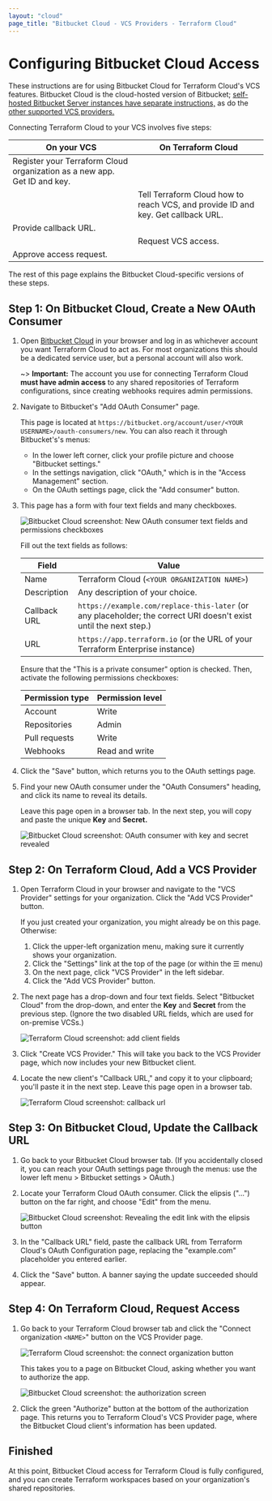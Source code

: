 ```yaml
---
layout: "cloud"
page_title: "Bitbucket Cloud - VCS Providers - Terraform Cloud"
---
```


# Configuring Bitbucket Cloud Access

These instructions are for using Bitbucket Cloud for Terraform Cloud's VCS features. Bitbucket Cloud is the cloud-hosted version of Bitbucket; [self-hosted Bitbucket Server instances have separate instructions,](./bitbucket-server.html) as do the [other supported VCS providers.](./index.html)

Connecting Terraform Cloud to your VCS involves five steps:

On your VCS | On Terraform Cloud
--|--
Register your Terraform Cloud organization as a new app. Get ID and key. | &nbsp;
&nbsp; | Tell Terraform Cloud how to reach VCS, and provide ID and key. Get callback URL.
Provide callback URL. | &nbsp;
&nbsp; | Request VCS access.
Approve access request. | &nbsp;

The rest of this page explains the Bitbucket Cloud-specific versions of these steps.

## Step 1: On Bitbucket Cloud, Create a New OAuth Consumer

1. Open [Bitbucket Cloud](https://bitbucket.org) in your browser and log in as whichever account you want Terraform Cloud to act as. For most organizations this should be a dedicated service user, but a personal account will also work.

    ~> **Important:** The account you use for connecting Terraform Cloud **must have admin access** to any shared repositories of Terraform configurations, since creating webhooks requires admin permissions.

2. Navigate to Bitbucket's "Add OAuth Consumer" page.

    This page is located at `https://bitbucket.org/account/user/<YOUR USERNAME>/oauth-consumers/new`. You can also reach it through Bitbucket's's menus:
    - In the lower left corner, click your profile picture and choose "Bitbucket settings."
    - In the settings navigation, click "OAuth," which is in the "Access Management" section.
    - On the OAuth settings page, click the "Add consumer" button.

3. This page has a form with four text fields and many checkboxes.

    ![Bitbucket Cloud screenshot: New OAuth consumer text fields and permissions checkboxes](./images/bitbucket-cloud-add-consumer.png)

    Fill out the text fields as follows:

    Field            | Value
    -----------------|--------------------------------------------------
    Name             | Terraform Cloud (`<YOUR ORGANIZATION NAME>`)
    Description      | Any description of your choice.
    Callback URL     | `https://example.com/replace-this-later` (or any placeholder; the correct URI doesn't exist until the next step.)
    URL              | `https://app.terraform.io` (or the URL of your Terraform Enterprise instance)

    Ensure that the "This is a private consumer" option is checked. Then, activate the following permissions checkboxes:

    Permission type | Permission level
    ----------------|-----------------
    Account         | Write
    Repositories    | Admin
    Pull requests   | Write
    Webhooks        | Read and write

4. Click the "Save" button, which returns you to the OAuth settings page.

5. Find your new OAuth consumer under the "OAuth Consumers" heading, and click its name to reveal its details.

    Leave this page open in a browser tab. In the next step, you will copy and paste the unique **Key** and **Secret.**

    ![Bitbucket Cloud screenshot: OAuth consumer with key and secret revealed](./images/bitbucket-cloud-application-created.png)

## Step 2: On Terraform Cloud, Add a VCS Provider

1. Open Terraform Cloud in your browser and navigate to the "VCS Provider" settings for your organization. Click the "Add VCS Provider" button.

    If you just created your organization, you might already be on this page. Otherwise:

    1. Click the upper-left organization menu, making sure it currently shows your organization.
    1. Click the "Settings" link at the top of the page (or within the &#9776; menu)
    1. On the next page, click "VCS Provider" in the left sidebar.
    1. Click the "Add VCS Provider" button.

2. The next page has a drop-down and four text fields. Select "Bitbucket Cloud" from the drop-down, and enter the **Key** and **Secret** from the previous step. (Ignore the two disabled URL fields, which are used for on-premise VCSs.)

    ![Terraform Cloud screenshot: add client fields](./images/bitbucket-cloud-tfe-add-client-fields.png)

3. Click "Create VCS Provider." This will take you back to the VCS Provider page, which now includes your new Bitbucket client.

4. Locate the new client's "Callback URL," and copy it to your clipboard; you'll paste it in the next step. Leave this page open in a browser tab.

    ![Terraform Cloud screenshot: callback url](./images/bitbucket-cloud-tfe-callback-url.png)

## Step 3: On Bitbucket Cloud, Update the Callback URL

1. Go back to your Bitbucket Cloud browser tab. (If you accidentally closed it, you can reach your OAuth settings page through the menus: use the lower left menu > Bitbucket settings > OAuth.)

2. Locate your Terraform Cloud OAuth consumer. Click the elipsis ("...") button on the far right, and choose "Edit" from the menu.

    ![Bitbucket Cloud screenshot: Revealing the edit link with the elipsis button](./images/bitbucket-cloud-edit-consumer.png)

3. In the "Callback URL" field, paste the callback URL from Terraform Cloud's OAuth Configuration page, replacing the "example.com" placeholder you entered earlier.

4. Click the "Save" button. A banner saying the update succeeded should appear.

## Step 4: On Terraform Cloud, Request Access

1. Go back to your Terraform Cloud browser tab and click the "Connect organization `<NAME>`" button on the VCS Provider page.

    ![Terraform Cloud screenshot: the connect organization button](./images/tfe-connect-orgname.png)

    This takes you to a page on Bitbucket Cloud, asking whether you want to authorize the app.

    ![Bitbucket Cloud screenshot: the authorization screen](./images/bitbucket-cloud-authorize.png)

2. Click the green "Authorize" button at the bottom of the authorization page. This returns you to Terraform Cloud's VCS Provider page, where the Bitbucket Cloud client's information has been updated.

## Finished

At this point, Bitbucket Cloud access for Terraform Cloud is fully configured, and you can create Terraform workspaces based on your organization's shared repositories.

